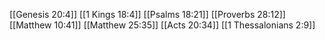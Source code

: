 [[Genesis 20:4]]
[[1 Kings 18:4]]
[[Psalms 18:21]]
[[Proverbs 28:12]]
[[Matthew 10:41]]
[[Matthew 25:35]]
[[Acts 20:34]]
[[1 Thessalonians 2:9]]

